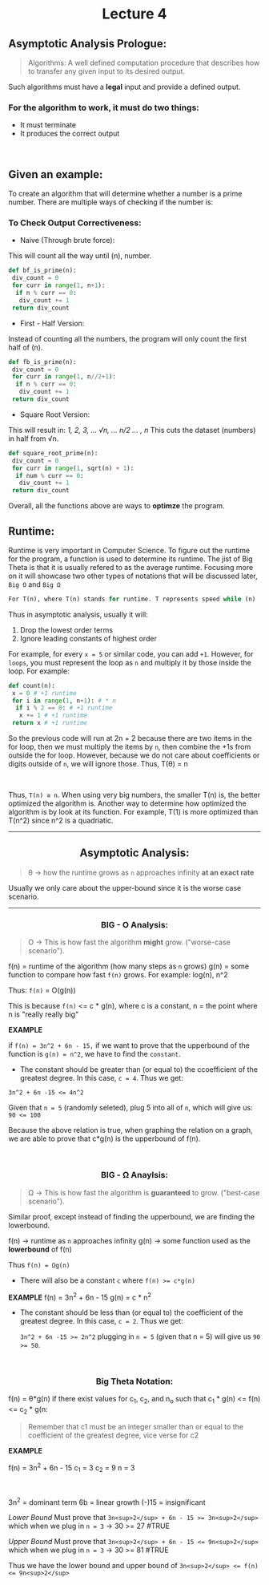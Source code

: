 <div align = "center">

# Lecture 4

</div>

## Asymptotic Analysis Prologue:

> Algorithms: A well defined computation procedure that describes how to transfer any given input to its desired output.

Such algorithms must have a **legal** input and provide a defined output. 
</br>

 ### For the algorithm to work, it must do two things:
- It must terminate
- It produces the correct output
</br>

## Given an example:
To create an algorithm that will determine whether a number is a prime number. There are multiple ways of checking if the number is: 

### To Check Output Correctiveness:
- Naive (Through brute force):

This will count all the way until (n), number.
  
``` python
def bf_is_prime(n):
 div_count = 0
 for curr in range(1, n+1):
  if n % curr == 0:
   div_count += 1
 return div_count
```

- First - Half Version:

Instead of counting all the numbers, the program will only count the first half of (n).

```python
def fb_is_prime(n):
 div_count = 0
 for curr in range(1, n//2+1):
  if n % curr == 0:
   div_count += 1
 return div_count
```

- Square Root Version:

This will result in: *1, 2, 3, ... √n, ... n/2 ... , n* This cuts the dataset (numbers) in half from √n. 

```python
def square_root_prime(n):
 div_count = 0
 for curr in range(1, sqrt(n) + 1):
  if num % curr == 0:
   div_count += 1
 return div_count
```

Overall, all the functions above are ways to **optimze** the program. 

## Runtime:
Runtime is very important in Computer Science. To figure out the runtime for the program, a function is used to determine its runtime. The jist of Big Theta is that it is usually refered to as the average runtime. Focusing more on it will showcase two other types of notations that will be discussed later, `Big O` and `Big Ω`

```python
For T(n), where T(n) stands for runtime. T represents speed while (n) 
```
Thus in asymptotic analysis, usually it will:
1. Drop the lowest order terms
2. Ignore leading constants of highest order

For example, for every `x = 5` or similar code, you can add `+1`. However, for `loops`, you must represent the loop as `n` and multiply it by those inside the loop. For example:

```python
def count(n):
 x = 0 # +1 runtime
 for i in range(1, n+1): # * n 
  if i % 2 == 0: # +1 runtime
   x += 1 # +1 runtime
 return x # +1 runtime
```
So the previous code will run at 2n + 2 because there are two items in the for loop, then we must multiply the items by `n`, then combine the +1s from outside the for loop. However, because we do not care about coefficients or digits outside of `n`, we will ignore those. Thus, T(θ) = n

</br>

Thus, `T(n) ≅ n`. When using very big numbers, the smaller T(n) is, the better optimized the algorithm is. Another way to determine how optimized the algorithm is by look at its function. For example, T(1) is more optimized than T(n^2) since n^2 is a quadriatic. 

---
<div align = "center">
 
## Asymptotic Analysis:

</div>

> θ -> how the runtime grows as `n` approaches infinity **at an exact rate**

Usually we only care about the upper-bound since it is the worse case scenario.

---
<div align = "center">
 
### BIG - O Analysis:

</div>

> O -> This is how fast the algorithm **might** grow. ("worse-case scenario").

f(n) = runtime of the algorithm (how many steps as `n` grows)
g(n) = some function to compare how fast `f(n)` grows. For example: log(n), n^2

Thus: `f(n)` = O(g(n))

This is because `f(n)` <= c * g(n), where c is a constant, n = the point where n is "really really big"


**EXAMPLE**

if `f(n) = 3n^2 + 6n - 15,` if we want to prove that the upperbound of the function is `g(n) = n^2`, we have to find the `constant`.
- The constant should be greater than (or equal to) the ccoefficient of the greatest degree. In this case, `c = 4`. Thus we get:

`3n^2 + 6n -15 <= 4n^2`

Given that `n = 5` (randomly seleted), plug 5 into all of `n`, which will give us: `90 <= 100`

Because the above relation is true, when graphing the relation on a graph, we are able to prove that c*g(n) is the upperbound of f(n).

</br>

<div align = "center">
 
### BIG - Ω Anaylsis:

</div>

> Ω -> This is how fast the algorithm is **guaranteed** to grow. ("best-case scenario").

Similar proof, except instead of finding the upperbound, we are finding the lowerbound.

f(n) -> runtime as `n` approaches infinity
g(n) -> some function used as the **lowerbound** of f(n)

Thus `f(n) = Ωg(n)`

- There will also be a constant `c` where `f(n) >= c*g(n)`

**EXAMPLE**
f(n) = 3n<sup>2</sup> + 6n - 15
g(n) = c * n<sup>2</sup>

- The constant should be less than (or equal to) the coefficient of the greatest degree. In this case, `c = 2`. Thus we get:

  `3n^2 + 6n -15 >= 2n^2` plugging in `n = 5` (given that n = 5) will give us `90 >= 50`.
  
</br>
<div align = "center">

### Big Theta Notation:

</div>
 
f(n) = θ*g(n) if there exist values for c<sub>1</sub>, c<sub>2</sub>, and n<sub>o</sub> such that c<sub>1</sub> * g(n) <= f(n) <= c<sub>2</sub> * g(n:

> Remember that c1 must be an integer smaller than or equal to the coefficient of the greatest degree, vice verse for c2

**EXAMPLE**

f(n) = 3n<sup>2</sup> + 6n - 15
c<sub>1</sub> = 3 
c<sub>2</sub> = 9
n = 3

</br>

3n<sup>2</sup> = dominant term
6b = linear growth
(-)15 = insignificant

*Lower Bound*
Must prove that `3n<sup>2</sup> + 6n - 15 >= 3n<sup>2</sup>` which when we plug in `n = 3` -> 30 >= 27 #TRUE

*Upper Bound*
Must prove that `3n<sup>2</sup> + 6n - 15 <= 9n<sup>2</sup>` which when we plug in `n = 3` -> 30 >= 81 #TRUE

Thus we have the lower bound and upper bound of `3n<sup>2</sup> <= f(n) <= 9n<sup>2</sup>`
